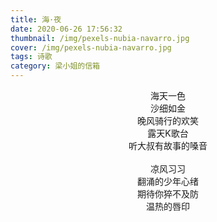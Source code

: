 ```yaml
---
title: 海·夜
date: 2020-06-26 17:56:32
thumbnail: /img/pexels-nubia-navarro.jpg
cover: /img/pexels-nubia-navarro.jpg
tags: 诗歌
category: 梁小姐的信箱
---
```


<center>海天一色</center>

<center>沙细如金</center>

<center>晚风骑行的欢笑</center>

<center>露天K歌台</center>

<center>听大叔有故事的嗓音</center>

<br>

<center>凉风习习</center>

<center>翻涌的少年心绪</center>

<center>期待你猝不及防</center>

<center>温热的唇印</center>